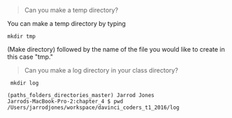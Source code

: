 > Can you make a temp directory?

You can make a temp directory by typing 
```
mkdir tmp
```
(Make directory) followed by the name of the file you would like to create
in this case "tmp."

> Can you make a log directory in your class directory?
 
```
 mkdir log
```
 
```
(paths_folders_directories_master) Jarrod Jones
Jarrods-MacBook-Pro-2:chapter_4 $ pwd
/Users/jarrodjones/workspace/davinci_coders_t1_2016/log
```
